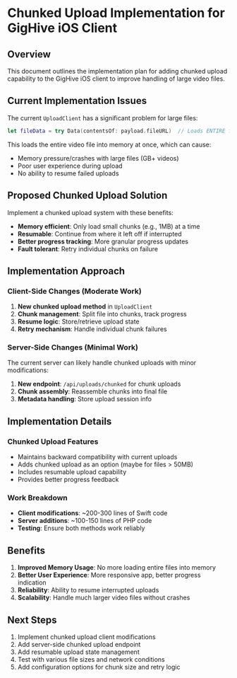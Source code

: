 # Chunked Upload Implementation for GigHive iOS Client

## Overview

This document outlines the implementation plan for adding chunked upload capability to the GigHive iOS client to improve handling of large video files.

## Current Implementation Issues

The current `UploadClient` has a significant problem for large files:
```swift
let fileData = try Data(contentsOf: payload.fileURL)  // Loads ENTIRE file into memory!
```

This loads the entire video file into memory at once, which can cause:
- Memory pressure/crashes with large files (GB+ videos)
- Poor user experience during upload
- No ability to resume failed uploads

## Proposed Chunked Upload Solution

Implement a chunked upload system with these benefits:
- **Memory efficient**: Only load small chunks (e.g., 1MB) at a time
- **Resumable**: Continue from where it left off if interrupted
- **Better progress tracking**: More granular progress updates
- **Fault tolerant**: Retry individual chunks on failure

## Implementation Approach

### Client-Side Changes (Moderate Work)
1. **New chunked upload method** in `UploadClient`
2. **Chunk management**: Split file into chunks, track progress
3. **Resume logic**: Store/retrieve upload state
4. **Retry mechanism**: Handle individual chunk failures

### Server-Side Changes (Minimal Work)
The current server can likely handle chunked uploads with minor modifications:
1. **New endpoint**: `/api/uploads/chunked` for chunk uploads
2. **Chunk assembly**: Reassemble chunks into final file
3. **Metadata handling**: Store upload session info

## Implementation Details

### Chunked Upload Features
- Maintains backward compatibility with current uploads
- Adds chunked upload as an option (maybe for files > 50MB)
- Includes resumable upload capability
- Provides better progress feedback

### Work Breakdown
- **Client modifications**: ~200-300 lines of Swift code
- **Server additions**: ~100-150 lines of PHP code
- **Testing**: Ensure both methods work reliably

## Benefits

1. **Improved Memory Usage**: No more loading entire files into memory
2. **Better User Experience**: More responsive app, better progress indication
3. **Reliability**: Ability to resume interrupted uploads
4. **Scalability**: Handle much larger video files without crashes

## Next Steps

1. Implement chunked upload client modifications
2. Add server-side chunked upload endpoint
3. Add resumable upload state management
4. Test with various file sizes and network conditions
5. Add configuration options for chunk size and retry logic
